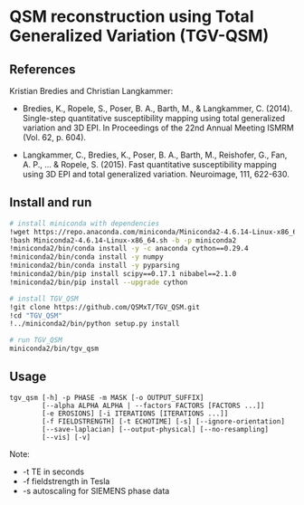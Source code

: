 # QSM reconstruction using Total Generalized Variation (TGV-QSM)

## References

Kristian Bredies and Christian Langkammer:

- Bredies, K., Ropele, S., Poser, B. A., Barth, M., & Langkammer, C. (2014). Single-step quantitative susceptibility mapping using total generalized variation and 3D EPI. In Proceedings of the 22nd Annual Meeting ISMRM (Vol. 62, p. 604).

- Langkammer, C., Bredies, K., Poser, B. A., Barth, M., Reishofer, G., Fan, A. P., ... & Ropele, S. (2015). Fast quantitative susceptibility mapping using 3D EPI and total generalized variation. Neuroimage, 111, 622-630.

## Install and run

```bash
# install miniconda with dependencies
!wget https://repo.anaconda.com/miniconda/Miniconda2-4.6.14-Linux-x86_64.sh
!bash Miniconda2-4.6.14-Linux-x86_64.sh -b -p miniconda2
!miniconda2/bin/conda install -y -c anaconda cython==0.29.4
!miniconda2/bin/conda install -y numpy
!miniconda2/bin/conda install -y pyparsing
!miniconda2/bin/pip install scipy==0.17.1 nibabel==2.1.0
!miniconda2/bin/pip install --upgrade cython

# install TGV_QSM
!git clone https://github.com/QSMxT/TGV_QSM.git
!cd "TGV_QSM"
!../miniconda2/bin/python setup.py install

# run TGV_QSM
miniconda2/bin/tgv_qsm
```

## Usage

```
tgv_qsm [-h] -p PHASE -m MASK [-o OUTPUT_SUFFIX]
        [--alpha ALPHA ALPHA | --factors FACTORS [FACTORS ...]]
        [-e EROSIONS] [-i ITERATIONS [ITERATIONS ...]]
        [-f FIELDSTRENGTH] [-t ECHOTIME] [-s] [--ignore-orientation]
        [--save-laplacian] [--output-physical] [--no-resampling]
        [--vis] [-v]
```

Note:

- -t TE in seconds
- -f fieldstrength in Tesla
- -s autoscaling for SIEMENS phase data

